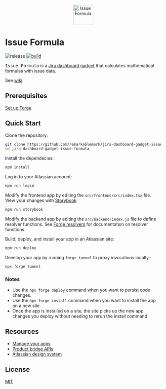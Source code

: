 <p align="center">
  <img src="https://raw.githubusercontent.com/remarkablemark/jira-dashboard-gadget-issue-formula/master/icon.svg" alt="Issue Formula" width="65">
</p>

# Issue Formula

![release](https://img.shields.io/github/v/release/remarkablemark/jira-dashboard-gadget-issue-formula)
[![build](https://github.com/remarkablemark/jira-dashboard-gadget-issue-formula/actions/workflows/build.yml/badge.svg)](https://github.com/remarkablemark/jira-dashboard-gadget-issue-formula/actions/workflows/build.yml)

<kbd>Issue Formula</kbd> is a [Jira dashboard gadget](https://developer.atlassian.com/platform/forge/manifest-reference/modules/jira-dashboard-gadget/) that calculates mathematical formulas with issue data.

See [wiki](https://github.com/remarkablemark/jira-dashboard-gadget-issue-formula/wiki/).

## Prerequisites

[Set up Forge](https://developer.atlassian.com/platform/forge/set-up-forge/).

## Quick Start

Clone the repository:

```sh
git clone https://github.com/remarkablemark/jira-dashboard-gadget-issue-formula.git
cd jira-dashboard-gadget-issue-formula
```

Install the dependecies:

```sh
npm install
```

Log in to your Atlassian account:

```sh
npm run login
```

Modify the frontend app by editing the `src/frontend/src/index.tsx` file. View your changes with [Storybook](https://storybook.js.org/):

```sh
npm run storybook
```

Modify the backend app by editing the `src/backend/index.js` file to define resolver functions. See [Forge resolvers](https://developer.atlassian.com/platform/forge/runtime-reference/custom-ui-resolver/) for documentation on resolver functions.

Build, deploy, and install your app in an Atlassian site:

```sh
npm run deploy
```

Develop your app by running `forge tunnel` to proxy invocations locally:

```sh
npx forge tunnel
```

### Notes

- Use the `npx forge deploy` command when you want to persist code changes.
- Use the `npx forge install` command when you want to install the app on a new site.
- Once the app is installed on a site, the site picks up the new app changes you deploy without needing to rerun the install command.

## Resources

- [Manage your apps](https://developer.atlassian.com/platform/forge/manage-your-apps/)
- [Product bridge APIs](https://developer.atlassian.com/platform/forge/apis-reference/ui-api-bridge/bridge/)
- [Atlassian design system](https://atlassian.design/components)

## License

[MIT](LICENSE)
